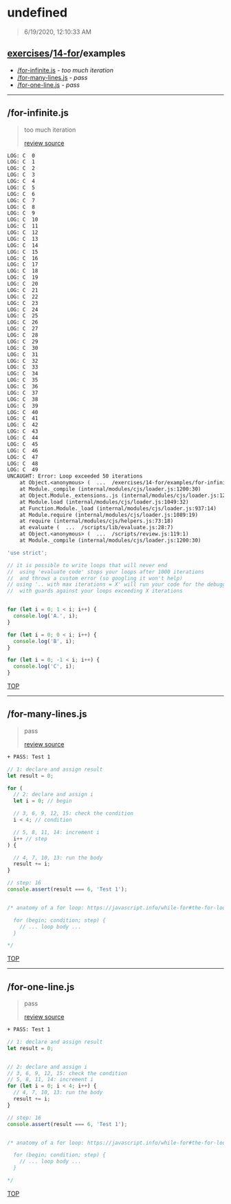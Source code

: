 # undefined 

> 6/19/2020, 12:10:33 AM 

## [exercises](../../README.md)/[14-for](../README.md)/examples 

- [/for-infinite.js](#for-infinitejs) - _too much iteration_ 
- [/for-many-lines.js](#for-many-linesjs) - _pass_ 
- [/for-one-line.js](#for-one-linejs) - _pass_ 
---

## /for-infinite.js 

> too much iteration 
>
> [review source](../../../exercises/14-for/examples/for-infinite.js)

```txt
LOG: C  0
LOG: C  1
LOG: C  2
LOG: C  3
LOG: C  4
LOG: C  5
LOG: C  6
LOG: C  7
LOG: C  8
LOG: C  9
LOG: C  10
LOG: C  11
LOG: C  12
LOG: C  13
LOG: C  14
LOG: C  15
LOG: C  16
LOG: C  17
LOG: C  18
LOG: C  19
LOG: C  20
LOG: C  21
LOG: C  22
LOG: C  23
LOG: C  24
LOG: C  25
LOG: C  26
LOG: C  27
LOG: C  28
LOG: C  29
LOG: C  30
LOG: C  31
LOG: C  32
LOG: C  33
LOG: C  34
LOG: C  35
LOG: C  36
LOG: C  37
LOG: C  38
LOG: C  39
LOG: C  40
LOG: C  41
LOG: C  42
LOG: C  43
LOG: C  44
LOG: C  45
LOG: C  46
LOG: C  47
LOG: C  48
LOG: C  49
UNCAUGHT: Error: Loop exceeded 50 iterations
    at Object.<anonymous> (  ...  /exercises/14-for/examples/for-infinite.js:18:65)
    at Module._compile (internal/modules/cjs/loader.js:1200:30)
    at Object.Module._extensions..js (internal/modules/cjs/loader.js:1220:10)
    at Module.load (internal/modules/cjs/loader.js:1049:32)
    at Function.Module._load (internal/modules/cjs/loader.js:937:14)
    at Module.require (internal/modules/cjs/loader.js:1089:19)
    at require (internal/modules/cjs/helpers.js:73:18)
    at evaluate (  ...  /scripts/lib/evaluate.js:28:7)
    at Object.<anonymous> (  ...  /scripts/review.js:119:1)
    at Module._compile (internal/modules/cjs/loader.js:1200:30) 
```

```js
'use strict';

// it is possible to write loops that will never end
//  using 'evaluate code' stops your loops after 1000 iterations
//  and throws a custom error (so googling it won't help)
// using '.. with max iterations = X' will run your code for the debugger
//  with guards against your loops exceeding X iterations


for (let i = 0; 1 < i; i++) {
  console.log('A.', i);
}

for (let i = 0; 0 < i; i++) {
  console.log('B', i);
}

for (let i = 0; -1 < i; i++) {
  console.log('C', i);
}

```

[TOP](#debuggercises)

---

## /for-many-lines.js 

> pass 
>
> [review source](../../../exercises/14-for/examples/for-many-lines.js)

```txt
+ PASS: Test 1
```

```js
// 1: declare and assign result
let result = 0;

for (
  // 2: declare and assign i
  let i = 0; // begin

  // 3, 6, 9, 12, 15: check the condition
  i < 4; // condition

  // 5, 8, 11, 14: increment i
  i++ // step
) {

  // 4, 7, 10, 13: run the body
  result += i;
}

// step: 16
console.assert(result === 6, 'Test 1');


/* anatomy of a for loop: https://javascript.info/while-for#the-for-loop

  for (begin; condition; step) {
    // ... loop body ...
  }

*/

```

[TOP](#debuggercises)

---

## /for-one-line.js 

> pass 
>
> [review source](../../../exercises/14-for/examples/for-one-line.js)

```txt
+ PASS: Test 1
```

```js
// 1: declare and assign result
let result = 0;


// 2: declare and assign i
// 3, 6, 9, 12, 15: check the condition
// 5, 8, 11, 14: increment i
for (let i = 0; i < 4; i++) {
  // 4, 7, 10, 13: run the body
  result += i;
}

// step: 16
console.assert(result === 6, 'Test 1');


/* anatomy of a for loop: https://javascript.info/while-for#the-for-loop

  for (begin; condition; step) {
    // ... loop body ...
  }

*/

```

[TOP](#debuggercises)

